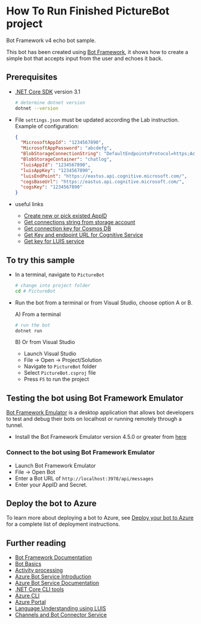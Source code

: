 ﻿# How To Run Finished PictureBot project

Bot Framework v4 echo bot sample.

This bot has been created using [Bot Framework](https://dev.botframework.com), it shows how to create a simple bot that accepts input from the user and echoes it back.

## Prerequisites

- [.NET Core SDK](https://dotnet.microsoft.com/download) version 3.1

  ```bash
  # determine dotnet version
  dotnet --version
  ```
  
- File `settings.json` must be updated according the Lab instruction. Example of configuration:

  ```JSON
  {
    "MicrosoftAppId": "1234567890",
    "MicrosoftAppPassword": "abcdefg",
    "BlobStorageConnectionString": "DefaultEndpointsProtocol=https;AccountName=youraccount;AccountKey=yourkey;EndpointSuffix=core.windows.net",
    "BlobStorageContainer": "chatlog",
    "luisAppId": "1234567890",
    "luisAppKey": "1234567890",
    "luisEndPoint": "https://eastus.api.cognitive.microsoft.com/",
    "cogsBaseUrl": "https://eastus.api.cognitive.microsoft.com/",
    "cogsKey": "1234567890"
  }
  ```
- useful links

    * [Create new or pick existed AppID](https://docs.microsoft.com/en-us/azure/bot-service/bot-service-resources-faq-azure?view=azure-bot-service-4.0)
    * [Get connections string from storage account](https://docs.microsoft.com/en-us/azure/storage/common/storage-account-keys-manage?tabs=azure-portal#view-account-access-keys)
    * [Get connection key for Cosmos DB](https://docs.microsoft.com/en-us/azure/cosmos-db/create-sql-api-python#update-your-connection-string)
    * [Get Key and endpoint URL for Cognitive Service](https://docs.microsoft.com/en-us/azure/search/search-create-service-portal#get-a-key-and-url-endpoint)
    * [Get key for LUIS service](https://docs.microsoft.com/en-us/azure/cognitive-services/luis/luis-container-howto?tabs=v3#gathering-required-parameters)

## To try this sample

- In a terminal, navigate to `PictureBot`

    ```bash
    # change into project folder
    cd # PictureBot
    ```

- Run the bot from a terminal or from Visual Studio, choose option A or B.

  A) From a terminal

  ```bash
  # run the bot
  dotnet run
  ```

  B) Or from Visual Studio

  - Launch Visual Studio
  - File -> Open -> Project/Solution
  - Navigate to `PictureBot` folder
  - Select `PictureBot.csproj` file
  - Press `F5` to run the project

## Testing the bot using Bot Framework Emulator

[Bot Framework Emulator](https://github.com/microsoft/botframework-emulator) is a desktop application that allows bot developers to test and debug their bots on localhost or running remotely through a tunnel.

- Install the Bot Framework Emulator version 4.5.0 or greater from [here](https://github.com/Microsoft/BotFramework-Emulator/releases)

### Connect to the bot using Bot Framework Emulator

- Launch Bot Framework Emulator
- File -> Open Bot
- Enter a Bot URL of `http://localhost:3978/api/messages`
- Enter your AppID and Secret.

## Deploy the bot to Azure

To learn more about deploying a bot to Azure, see [Deploy your bot to Azure](https://aka.ms/azuredeployment) for a complete list of deployment instructions.

## Further reading

- [Bot Framework Documentation](https://docs.botframework.com)
- [Bot Basics](https://docs.microsoft.com/azure/bot-service/bot-builder-basics?view=azure-bot-service-4.0)
- [Activity processing](https://docs.microsoft.com/en-us/azure/bot-service/bot-builder-concept-activity-processing?view=azure-bot-service-4.0)
- [Azure Bot Service Introduction](https://docs.microsoft.com/azure/bot-service/bot-service-overview-introduction?view=azure-bot-service-4.0)
- [Azure Bot Service Documentation](https://docs.microsoft.com/azure/bot-service/?view=azure-bot-service-4.0)
- [.NET Core CLI tools](https://docs.microsoft.com/en-us/dotnet/core/tools/?tabs=netcore2x)
- [Azure CLI](https://docs.microsoft.com/cli/azure/?view=azure-cli-latest)
- [Azure Portal](https://portal.azure.com)
- [Language Understanding using LUIS](https://docs.microsoft.com/en-us/azure/cognitive-services/luis/)
- [Channels and Bot Connector Service](https://docs.microsoft.com/en-us/azure/bot-service/bot-concepts?view=azure-bot-service-4.0)
